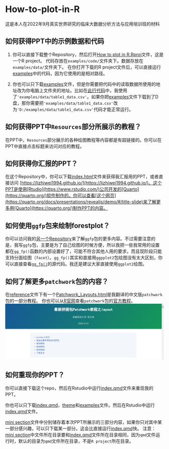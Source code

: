 # How-to-plot-in-R
 这是本人在2022年9月真实世界研究的临床大数据分析方法与应用培训班的材料



## 如何获得PPT中的示例数据和代码

1. 你可以直接下载整个Repository，然后打开[How to plot in R.Rproj](https://github.com/lizhiwei1994/How-to-plot-in-R/blob/main/How%20to%20plot%20in%20R.Rproj "How to plot in R.Rproj")文件，这是一个R project。
代码存放在`examples/code/`文件夹下。数据存放在`examples/data/`文件夹下。
在你打开下载的R project文件后，可以直接运行[examples](https://github.com/lizhiwei1994/How-to-plot-in-R/tree/main/examples)中的代码，因为它使用的是相对路径。

2. 你也可以只下载[examples](https://github.com/lizhiwei1994/How-to-plot-in-R/tree/main/examples)文件，但是你需要把代码中的读取数据所使用的地址改为你电脑上文件夹的地址。比如在[此行代码](https://github.com/lizhiwei1994/How-to-plot-in-R/blob/03dc7e4a7759311b5572ae7f9a219c11cf21399b/examples/code/01.Table_1.r#L7)中，我使用了`'examples/data/table1_data.csv'`。如果你把[examples](https://github.com/lizhiwei1994/How-to-plot-in-R/tree/main/examples)文件下载到了D盘，那你需要把`'examples/data/table1_data.csv'`改为`'D:/examples/data/table1_data.csv'`代码才能正常运行。

## 如何获得PPT中`Resources`部分所展示的教程？
在PPT中，`Resources`部分展示的各种绘图教程等内容都是有超链接的。你可以在PPT中直接点击标题来访问对应的教程。

## 如何获得你汇报的PPT？
在这个Repository中，你可以下载[index.html](https://github.com/lizhiwei1994/How-to-plot-in-R/blob/main/index.html "index.html")文件来获得我汇报用的PPT，或者直接访问 [https://lizhiwei1994.github.io/](https://lizhiwei1994.github.io/)。这个PPT是使用[Rtudio](https://www.rstudio.com/)公司开发的[Quarto](https://quarto.org/)软件制作的。你可以查看[这个网页](https://quarto.org/docs/presentations/revealjs/demo/#/title-slide)来了解更多用[Quarto](https://quarto.org/)制作PPT的内容。

## 如何使用`ggfp`包来绘制forestplot？
你可以访问我的[另一个Repository](https://github.com/lizhiwei1994/ggfp)来了解`ggfp`包的更多内容。不过需要注意的是，我写`ggfp`包，主要是为了自己绘图的时候方便，所以我把一些我常用的设置都在`gg_fp()`函数的内部设置好了，可能不符合其他人用的要求，而且现阶段只能支持分面绘图（`facet`）。`gg_fp()`其实和直接用`ggpplot2`包绘图没有太大区别，你可以直接查看[`gg_fp()`](https://github.com/lizhiwei1994/ggfp/blob/main/R/gg_fp.r)的源代码。我还是建议大家直接使用`ggplot2`绘图。

## 如何了解更多`patchwork`包的内容？
在[reference](https://github.com/lizhiwei1994/How-to-plot-in-R/tree/main/reference)文件下有一个[Patchwork_Layouts.html](https://github.com/lizhiwei1994/How-to-plot-in-R/blob/main/reference/Patchwork_Layouts.html)是我翻译的中文版`patchwork`包的一部分教程。
你也可以从[R官网](https://cran.r-project.org/)查看`patchwork`包的[官方教程](https://cran.r-project.org/web/packages/patchwork/index.html)。
![patchwork包中文教程-李志伟](README_md_files/43f3b510-2de1-11ed-bbdc-6be45979d96c.jpeg?v=1&type=image)

## 如何重现你的PPT？
你可以直接下载这个repo，然后在Rstudio中运行[index.qmd](https://github.com/lizhiwei1994/How-to-plot-in-R/blob/main/index.qmd "index.qmd")文件来重现我的PPT。

你也可以只下载[index.qmd](https://github.com/lizhiwei1994/How-to-plot-in-R/blob/main/index.qmd "index.qmd")，[theme](https://github.com/lizhiwei1994/How-to-plot-in-R/tree/main/theme)和[examples](https://github.com/lizhiwei1994/How-to-plot-in-R/tree/main/examples)文件。然后在Rstudio中运行[index.qmd](https://github.com/lizhiwei1994/How-to-plot-in-R/blob/main/index.qmd "index.qmd")文件。

[mini section](https://github.com/lizhiwei1994/How-to-plot-in-R/tree/main/mini%20section)文件中分别储存着本次PPT所展示的三部分内容，如果你只对其中某一部分感兴趣，可以只下载某一部分。这会比直接运行[index.qmd](https://github.com/lizhiwei1994/How-to-plot-in-R/blob/main/index.qmd "index.qmd")快。
注意：[mini section](https://github.com/lizhiwei1994/How-to-plot-in-R/tree/main/mini%20section)中文件所在目录要和[index.qmd](https://github.com/lizhiwei1994/How-to-plot-in-R/blob/main/index.qmd "index.qmd")文件所在目录相同，因为`qmd`文件运行时，默认的目录为`qmd`文件所在目录，不是`R project`所在目录。
